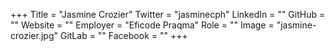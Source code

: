 +++
Title = "Jasmine Crozier"
Twitter = "jasminecph"
LinkedIn = ""
GitHub = ""
Website = ""
Employer = "Eficode Praqma"
Role = ""
Image = "jasmine-crozier.jpg"
GitLab = ""
Facebook = ""
+++
